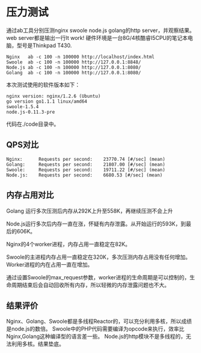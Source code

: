 压力测试
=====
通过ab工具分别压测nginx swoole node.js golang的http server，并观察结果。
web server都是输出一行It work!
硬件环境是一台8G/4核酷睿I5CPU的笔记本电脑，型号是Thinkpad T430.

```
Nginx   ab -c 100 -n 100000 http://localhost/index.html
Swoole  ab -c 100 -n 100000 http://127.0.0.1:8848/
Node.js ab -c 100 -n 100000 http://127.0.0.1:8080/
Golang  ab -c 100 -n 100000 http://127.0.0.1:8080/
```

本次测试使用的软件版本如下：
```
nginx version: nginx/1.2.6 (Ubuntu)
go version go1.1.1 linux/amd64
swoole-1.5.4
node.js-0.11.3-pre
```

代码在./code目录中。

QPS对比
-----
```
Nginx:      Requests per second:    23770.74 [#/sec] (mean)
Golang:     Requests per second:    21807.00 [#/sec] (mean)
Swoole:     Requests per second:    19711.22 [#/sec] (mean)
Node.js:    Requests per second:    6680.53 [#/sec] (mean)
```

内存占用对比
-----
Golang 运行多次压测后内存从292K上升至558K，再继续压测不会上升

Node.js运行多次后内存一直在涨，怀疑有内存泄露。从开始运行的593K，到最后的606K。

Nginx的4个worker进程，内存占用一直稳定在82K。

Swoole的主进程内存占用一直稳定在320K，多次压测内存占用没有任何增加。Worker进程的内在占用一直在增加。

通过设置Swoole的max_request参数，worker进程的生命周期是可以控制的，生命周期结束后会自动回收所有内存，所以轻微的内存泄露问题也不大。

结果评价
-----
Nginx、Golang、Swoole都是多线程Reactor的，可以充分利用多核，所以成绩是node.js的数倍。
Swoole中的PHP代码需要编译为opcode来执行，效率比Nginx,Golang这种编译型的语言差一些。
Node.js的http模块不是多线程的，无法利用多核。结果垫底。

